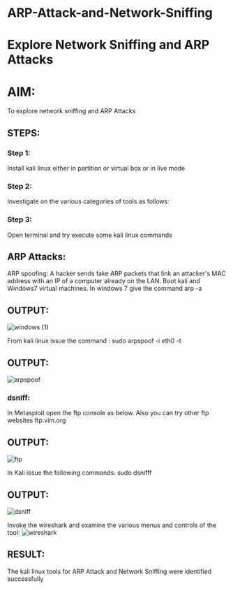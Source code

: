 # ARP-Attack-and-Network-Sniffing
# Explore Network Sniffing and ARP Attacks

# AIM:

To explore network sniffing and ARP Attacks

## STEPS:

### Step 1:

Install kali linux either in partition or virtual box or in live mode

### Step 2:

Investigate on the various categories of tools as follows:


### Step 3:
Open terminal and try execute some kali linux commands

## ARP Attacks:  
ARP spoofing: A hacker sends fake ARP packets that link an attacker's MAC address with an IP of a computer already on the LAN. 
Boot kali and Windows7 virtual machines.
In windows 7 give the command arp -a
## OUTPUT:

![windows (1)](https://github.com/user-attachments/assets/731a5df1-bc11-4f06-9d41-db71b99203db)


From kali linux issue the command :
sudo arpspoof -i eth0 -t <target system> <gateway>
## OUTPUT:
![arpspoof](https://github.com/user-attachments/assets/91aa35f6-8a4b-4037-9e12-f48b27a04ab6)

 ### dsniff:

In Metasploit open the ftp console as below. Also you can try other ftp websites ftp.vim.org
## OUTPUT:
![ftp](https://github.com/user-attachments/assets/1cb10108-fcb7-4810-96f5-eaac8e3e0a7e)




In Kali issue the following commands:
sudo dsnifff
## OUTPUT:

![dsniff](https://github.com/user-attachments/assets/f38b2fd9-c61a-417f-a787-6e688e3ec0a3)


Invoke the wireshark and examine the various menus  and controls of the tool:
![wireshark](https://github.com/user-attachments/assets/753fe82a-bf8d-4354-b31c-e2a1895c0044)


## RESULT:
The kali linux tools for ARP Attack and Network Sniffing were identified successfully
